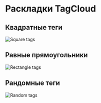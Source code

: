 # Раскладки TagCloud

## Квадратные теги

![Square tags](https://github.com/speedUpDev/tdd/tree/master/cs/TagsCloudVisualization/CloudsImages/square_cloud.png)

## Равные прямоугольники

![Rectangle tags](https://github.com/speedUpDev/tdd/tree/master/cs/TagsCloudVisualization/CloudsImages/rectangle_cloud.png)

## Рандомные теги

![Random tags](https://github.com/speedUpDev/tdd/tree/master/cs/TagsCloudVisualization/CloudsImages/random_cloud.png)
